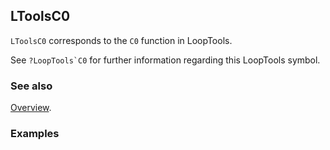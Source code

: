 ## LToolsC0

`LToolsC0` corresponds to the `C0` function in LoopTools.

See ``?LoopTools`C0`` for further information regarding this LoopTools symbol.

### See also

[Overview](Extra/FeynHelpers.md).

### Examples